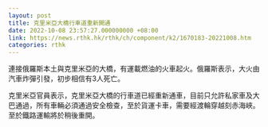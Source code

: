 ```yaml
---
layout: post
title: 克里米亞大橋行車道重新開通
date: 2022-10-08 23:57:27.000000000 +08:00
link: https://news.rthk.hk/rthk/ch/component/k2/1670183-20221008.htm
categories: rthk
---
```


連接俄羅斯本土與克里米亞的大橋，有運載燃油的火車起火。俄羅斯表示，大火由汽車炸彈引發，初步相信有3人死亡。

克里米亞官員表示，克里米亞大橋的行車道已經重新通車，目前只允許私家車及大巴通過，所有車輛必須通過安全檢查，至於貨運卡車，需要經渡輪穿越刻赤海峽。至於鐵路運輸將於稍後重開。
 
